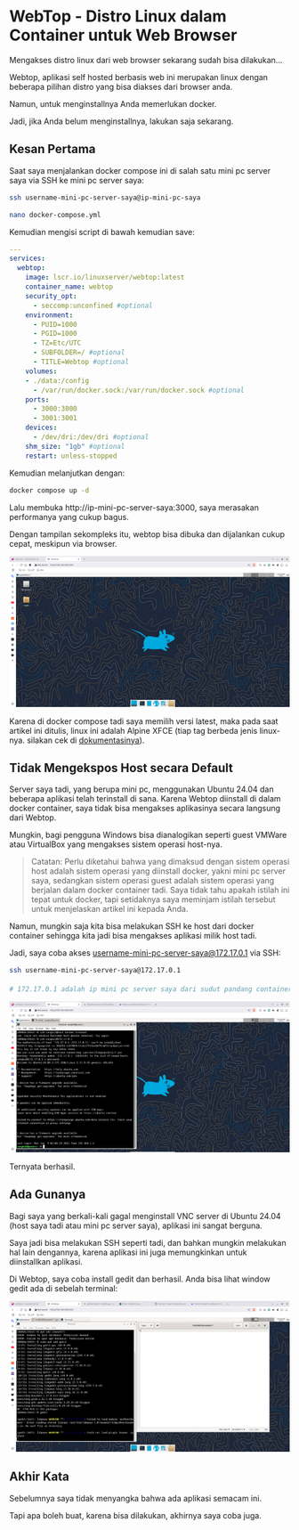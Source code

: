 # WebTop - Distro Linux dalam Container untuk Web Browser

Mengakses distro linux dari web browser sekarang sudah bisa dilakukan...

Webtop, aplikasi self hosted berbasis web ini merupakan linux dengan beberapa pilihan distro yang bisa diakses dari browser anda.

Namun, untuk menginstallnya Anda memerlukan docker.

Jadi, jika Anda belum menginstallnya, lakukan saja sekarang.

## Kesan Pertama

Saat saya menjalankan docker compose ini di salah satu mini pc server saya via SSH ke mini pc server saya:

```bash
ssh username-mini-pc-server-saya@ip-mini-pc-saya
```

```bash
nano docker-compose.yml
```

Kemudian mengisi script di bawah kemudian save:

```yaml
---
services:
  webtop:
    image: lscr.io/linuxserver/webtop:latest
    container_name: webtop
    security_opt:
      - seccomp:unconfined #optional
    environment:
      - PUID=1000
      - PGID=1000
      - TZ=Etc/UTC
      - SUBFOLDER=/ #optional
      - TITLE=Webtop #optional
    volumes:
    - ./data:/config
      - /var/run/docker.sock:/var/run/docker.sock #optional
    ports:
      - 3000:3000
      - 3001:3001
    devices:
      - /dev/dri:/dev/dri #optional
    shm_size: "1gb" #optional
    restart: unless-stopped
```

Kemudian melanjutkan dengan:

```bash
docker compose up -d
```

Lalu membuka http://ip-mini-pc-server-saya:3000, saya merasakan performanya yang cukup bagus.

Dengan tampilan sekompleks itu, webtop bisa dibuka dan dijalankan cukup cepat, meskipun via browser.

<p align="center">
    <img src="../../media/Screenshot-from-2025-06-09-02-05-16.png?raw=true" alt="tampilan"/>
</p>

Karena di docker compose tadi saya memilih versi latest, maka pada saat artikel ini ditulis, linux ini adalah Alpine XFCE (tiap tag berbeda jenis linux-nya. silakan cek di [dokumentasinya](https://docs.linuxserver.io/images/docker-webtop/)).

## Tidak Mengekspos Host secara Default

Server saya tadi, yang berupa mini pc, menggunakan Ubuntu 24.04 dan beberapa aplikasi telah terinstall di sana. Karena Webtop diinstall di dalam docker container, saya tidak bisa mengakses aplikasinya secara langsung dari Webtop.

Mungkin, bagi pengguna Windows bisa dianalogikan seperti guest VMWare atau VirtualBox yang mengakses sistem operasi host-nya.

> Catatan: Perlu diketahui bahwa yang dimaksud dengan sistem operasi host adalah sistem operasi yang diinstall docker, yakni mini pc server saya, sedangkan sistem operasi guest adalah sistem operasi yang berjalan dalam docker container tadi. Saya tidak tahu apakah istilah ini tepat untuk docker, tapi setidaknya saya meminjam istilah tersebut untuk menjelaskan artikel ini kepada Anda.

Namun, mungkin saja kita bisa melakukan SSH ke host dari docker container sehingga kita jadi bisa mengakses aplikasi milik host tadi.

Jadi, saya coba akses username-mini-pc-server-saya@172.17.0.1 via SSH:

```bash
ssh username-mini-pc-server-saya@172.17.0.1

# 172.17.0.1 adalah ip mini pc server saya dari sudut pandang container.
```

<p align="center">
    <img src="../../media/Screenshot-from-2025-06-09-02-14-15.png?raw=true" alt="tampilan"/>
</p>

Ternyata berhasil.

## Ada Gunanya

Bagi saya yang berkali-kali gagal menginstall VNC server di Ubuntu 24.04 (host saya tadi atau mini pc server saya), aplikasi ini sangat berguna.

Saya jadi bisa melakukan SSH seperti tadi, dan bahkan mungkin melakukan hal lain dengannya, karena aplikasi ini juga memungkinkan untuk diinstallkan aplikasi.

Di Webtop, saya coba install gedit dan berhasil. Anda bisa lihat window gedit ada di sebelah terminal:

<p align="center">
    <img src="../../media/Screenshot-from-2025-06-09-02-23-17.png?raw=true" alt="tampilan"/>
</p>

## Akhir Kata

Sebelumnya saya tidak menyangka bahwa ada aplikasi semacam ini.

Tapi apa boleh buat, karena bisa dilakukan, akhirnya saya coba juga.